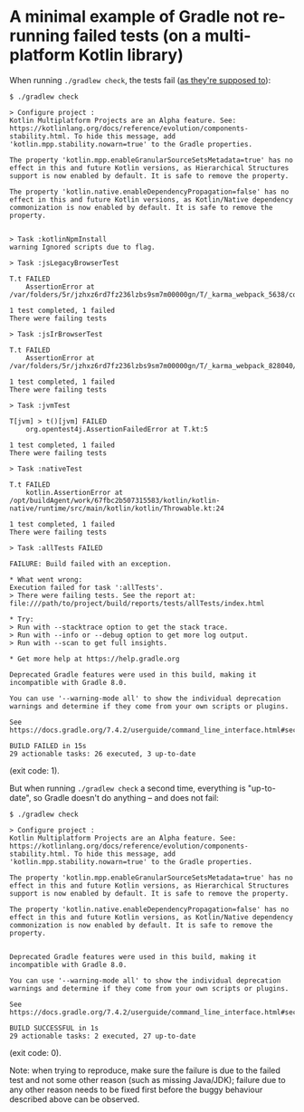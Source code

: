 # A minimal example of Gradle not re-running failed tests (on a multi-platform Kotlin library)

When running `./gradlew check`, the tests fail ([as they're supposed to](src/commonTest/kotlin/T.kt)):
```
$ ./gradlew check

> Configure project :
Kotlin Multiplatform Projects are an Alpha feature. See: https://kotlinlang.org/docs/reference/evolution/components-stability.html. To hide this message, add 'kotlin.mpp.stability.nowarn=true' to the Gradle properties.

The property 'kotlin.mpp.enableGranularSourceSetsMetadata=true' has no effect in this and future Kotlin versions, as Hierarchical Structures support is now enabled by default. It is safe to remove the property.

The property 'kotlin.native.enableDependencyPropagation=false' has no effect in this and future Kotlin versions, as Kotlin/Native dependency commonization is now enabled by default. It is safe to remove the property.


> Task :kotlinNpmInstall
warning Ignored scripts due to flag.

> Task :jsLegacyBrowserTest

T.t FAILED
    AssertionError at /var/folders/5r/jzhxz6rd7fz236lzbs9sm7m00000gn/T/_karma_webpack_5638/commons.js:84

1 test completed, 1 failed
There were failing tests

> Task :jsIrBrowserTest

T.t FAILED
    AssertionError at /var/folders/5r/jzhxz6rd7fz236lzbs9sm7m00000gn/T/_karma_webpack_828040/commons.js:17012

1 test completed, 1 failed
There were failing tests

> Task :jvmTest

T[jvm] > t()[jvm] FAILED
    org.opentest4j.AssertionFailedError at T.kt:5

1 test completed, 1 failed
There were failing tests

> Task :nativeTest

T.t FAILED
    kotlin.AssertionError at /opt/buildAgent/work/67fbc2b507315583/kotlin/kotlin-native/runtime/src/main/kotlin/kotlin/Throwable.kt:24

1 test completed, 1 failed
There were failing tests

> Task :allTests FAILED

FAILURE: Build failed with an exception.

* What went wrong:
Execution failed for task ':allTests'.
> There were failing tests. See the report at: file:///path/to/project/build/reports/tests/allTests/index.html

* Try:
> Run with --stacktrace option to get the stack trace.
> Run with --info or --debug option to get more log output.
> Run with --scan to get full insights.

* Get more help at https://help.gradle.org

Deprecated Gradle features were used in this build, making it incompatible with Gradle 8.0.

You can use '--warning-mode all' to show the individual deprecation warnings and determine if they come from your own scripts or plugins.

See https://docs.gradle.org/7.4.2/userguide/command_line_interface.html#sec:command_line_warnings

BUILD FAILED in 15s
29 actionable tasks: 26 executed, 3 up-to-date
```
(exit code: 1).

But when running `./gradlew check` a second time, everything is "up-to-date", so Gradle doesn't do anything – and does
not fail:
```
$ ./gradlew check

> Configure project :
Kotlin Multiplatform Projects are an Alpha feature. See: https://kotlinlang.org/docs/reference/evolution/components-stability.html. To hide this message, add 'kotlin.mpp.stability.nowarn=true' to the Gradle properties.

The property 'kotlin.mpp.enableGranularSourceSetsMetadata=true' has no effect in this and future Kotlin versions, as Hierarchical Structures support is now enabled by default. It is safe to remove the property.

The property 'kotlin.native.enableDependencyPropagation=false' has no effect in this and future Kotlin versions, as Kotlin/Native dependency commonization is now enabled by default. It is safe to remove the property.


Deprecated Gradle features were used in this build, making it incompatible with Gradle 8.0.

You can use '--warning-mode all' to show the individual deprecation warnings and determine if they come from your own scripts or plugins.

See https://docs.gradle.org/7.4.2/userguide/command_line_interface.html#sec:command_line_warnings

BUILD SUCCESSFUL in 1s
29 actionable tasks: 2 executed, 27 up-to-date
```
(exit code: 0).

Note: when trying to reproduce, make sure the failure is due to the failed test and not some other reason (such as
missing Java/JDK); failure due to any other reason needs to be fixed first before the buggy behaviour described above
can be observed.
